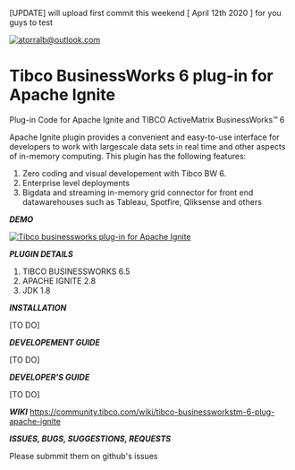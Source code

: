 [UPDATE] will upload first commit this weekend [ April 12th 2020 ] for you guys to test

<a href="http://">
  <img src="https://i.imgur.com/izW1D3U.png" title="tibco bw 6 apache ignite plugin" alt="atorralb@outlook.com">
</a>

<!-- [![conektorx](https://i.imgur.com/izW1D3U.png)](http://github.com/atorralb) -->

# Tibco BusinessWorks 6 plug-in for Apache Ignite

Plug-in Code for Apache Ignite and TIBCO ActiveMatrix BusinessWorks™ 6

Apache Ignite plugin provides a convenient and easy-to-use interface for developers to work with largescale data sets in real time and other aspects of in-memory computing. This plugin has the following features:
1. Zero coding and visual developement with Tibco BW 6.
2. Enterprise level deployments
3. Bigdata and streaming in-memory grid  connector for front end datawarehouses such as Tableau, Spotfire, Qliksense  and others


***DEMO***

[![Tibco businessworks plug-in for Apache Ignite](https://res.cloudinary.com/marcomontalbano/image/upload/v1586543369/video_to_markdown/images/youtube--RbwidW-eeF8-c05b58ac6eb4c4700831b2b3070cd403.jpg)](https://www.youtube.com/watch?v=RbwidW-eeF8 "Tibco businessworks plug-in for Apache Ignite")


***PLUGIN DETAILS***

1. TIBCO BUSINESSWORKS 6.5
2. APACHE IGNITE 2.8
3. JDK 1.8

***INSTALLATION***


[TO DO]

***DEVELOPEMENT GUIDE***


[TO DO]

***DEVELOPER'S  GUIDE***


[TO DO]

***WIKI***
https://community.tibco.com/wiki/tibco-businessworkstm-6-plug-apache-ignite

***ISSUES, BUGS, SUGGESTIONS, REQUESTS***


Please submmit them on github's issues
